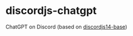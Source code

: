 
# discordjs-chatgpt

ChatGPT on Discord (based on [discordjs14-base](https://github.com/GreepTheSheep/discordjs14-base))